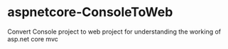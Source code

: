 # aspnetcore-ConsoleToWeb
Convert Console project to web project for understanding the working of asp.net core mvc
